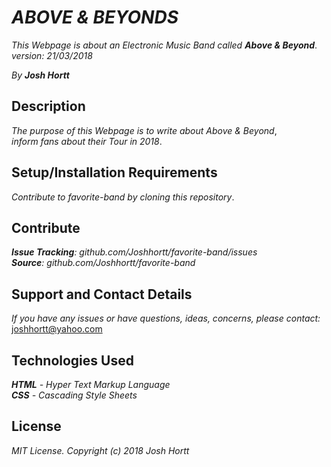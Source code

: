 # _ABOVE & BEYONDS_

_This Webpage is about an Electronic Music Band called **Above & Beyond**_.<br/>
_version: 21/03/2018_<br/>

_By **Josh Hortt**_

## Description

_The purpose of this Webpage is to write about Above & Beyond_,<br/>
_inform fans about their Tour in 2018_.

## Setup/Installation Requirements

_Contribute to favorite-band by cloning this repository_.

## Contribute

_**Issue Tracking**: github.com/Joshhortt/favorite-band/issues_<br/>
_**Source**: github.com/Joshhortt/favorite-band_

## Support and Contact Details

_If you have any issues or have questions, ideas, concerns, please contact:_ joshhortt@yahoo.com

## Technologies Used

_**HTML** - Hyper Text Markup Language_<br/>
_**CSS** - Cascading Style Sheets_

## License

*MIT License. Copyright (c) 2018 Josh Hortt*
